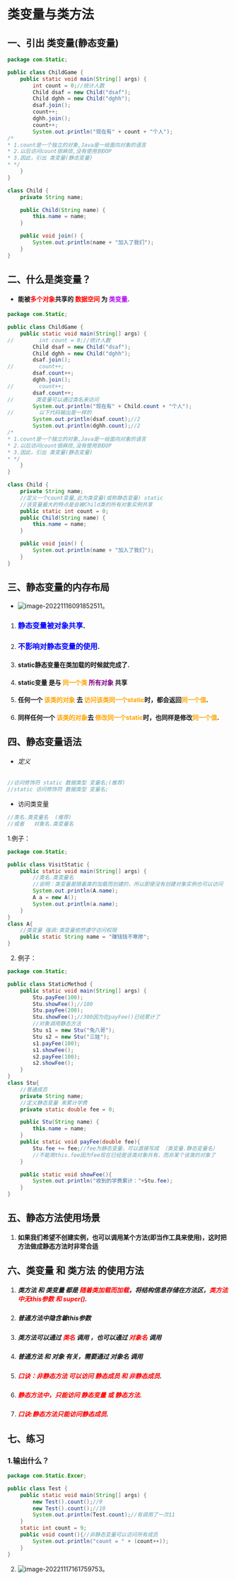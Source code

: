 # 类变量与类方法

## 一、引出 类变量(静态变量)

~~~java
package com.Static;

public class ChildGame {
    public static void main(String[] args) {
        int count = 0;//统计人数
        Child dsaf = new Child("dsaf");
        Child dghh = new Child("dghh");
        dsaf.join();
        count++;
        dghh.join();
        count++;
        System.out.println("现在有" + count + "个人");
/*
* 1.count是一个独立的对象,Java是一给面向对象的语言
* 2.以后访问count很麻烦,没有使用到OOP
* 3.因此，引出 类变量(静态变量)
* */
    }
}

class Child {
    private String name;

    public Child(String name) {
        this.name = name;
    }

    public void join() {
        System.out.println(name + "加入了我们");
    }
}

~~~

## 二、什么是类变量？

* #### 能被<font color="red">多个对象</font>共享的 <font color="red">数据空间 </font>为 <font color="bluef">类变量</font>.

~~~java
package com.Static;

public class ChildGame {
    public static void main(String[] args) {
//        int count = 0;//统计人数
        Child dsaf = new Child("dsaf");
        Child dghh = new Child("dghh");
        dsaf.join();
//        count++;
        dsaf.count++;
        dghh.join();
//        count++;
        dsaf.count++;
//       类变量可以通过类名来访问
        System.out.println("现在有" + Child.count + "个人");
//        以下代码输出是一样的
        System.out.println(dsaf.count);//2
        System.out.println(dghh.count);//2
/*
* 1.count是一个独立的对象,Java是一给面向对象的语言
* 2.以后访问count很麻烦,没有使用到OOP
* 3.因此，引出 类变量(静态变量)
* */
    }
}

class Child {
    private String name;
    //定义一个count变量,此为类变量(或称静态变量) static
    //该变量最大的特点是会被Child类的所有对象实例共享
    public static int count = 0;
    public Child(String name) {
        this.name = name;
    }

    public void join() {
        System.out.println(name + "加入了我们");
    }
}

~~~



## 三、静态变量的内存布局

* ![image-20221116091852511](C:\Users\Alin\AppData\Roaming\Typora\typora-user-images\image-20221116091852511.png)。

1. ### <font color="blue">静态变量被对象共享</font>.

2. ### <font color="blue">不影响对静态变量的使用</font>.

3. ####  static静态变量在类加载的时候就完成了.

4. #### static变量 是与 <font color=orange>同一个类</font> <font color="purple">所有对象</font> 共享

5. #### 任何一个<font color=orange> 该类的对象</font> 去 <font color=orange>访问该类同一个static</font>时，都会返回<font color=orange>同一个值</font>.

6. #### 同样任何一个 <font color=orange>该类的对象</font>去 <font color=orange>修改同一个static</font>时，也同样是修改<font color=orange>同一个值</font>.



## 四、静态变量语法

* ###### 定义

~~~java
//访问修饰符 static 数据类型 变量名;(推荐)
//static 访问修饰符 数据类型 变量名;
~~~

* 访问类变量

~~~java
//类名.类变量名  (推荐)
//或者   对象名.类变量名 
~~~



1.例子：

~~~java
package com.Static;

public class VisitStatic {
    public static void main(String[] args) {
        //类名.类变量名
        //说明：类变量是随着类的加载而创建的，所以即使没有创建对象实例也可以访问
        System.out.println(A.name);
        A a = new A();
        System.out.println(a.name);
    }
}
class A{
    //类变量 强调:类变量依然遵守访问权限
    public static String name = "赚钱钱不寒掺";
}
~~~

2. 例子：

~~~java
package com.Static;

public class StaticMethod {
    public static void main(String[] args) {
        Stu.payFee(100);
        Stu.showFee();//100
        Stu.payFee(200);
        Stu.showFee();//300因为在payFee()已经累计了
        //对象调用静态方法
        Stu s1 = new Stu("兔八哥");
        Stu s2 = new Stu("三娃");
        s1.payFee(100);
        s1.showFee();
        s2.payFee(100);
        s2.showFee();
    }
}
class Stu{
    //普通成员
    private String name;
    //定义静态变量 来累计学费
    private static double fee = 0;

    public Stu(String name) {
        this.name = name;
    }
    public static void payFee(double fee){
        Stu.fee += fee;//fee为静态变量，可以直接写成 （类变量.静态变量名）
        //不能用this.fee因为fee现在已经是该类对象共有，而非某个该类的对象了
    }

    public static void showFee(){
        System.out.println("收到的学费累计："+Stu.fee);
    }
}
~~~

## 五、静态方法使用场景

1. #### 如果我们希望不创建实例，也可以调用某个方法(即当作工具来使用)，这时把方法做成静态方法时非常合适

## 六、类变量 和 类方法 的使用方法

1. ##### 类方法 和 类变量 都是 <font color="red">随着类加载而加载</font>，将结构信息存储在方法区，<font color="red">类方法中无this参数 和 super()</font>.

2. ##### 普通方法中隐含着this参数

3. ##### 类方法可以通过 <font color="red">类名</font> 调用 ，也可以通过 <font color="red">对象名</font> 调用

4. ##### 普通方法 和 对象 有关，需要通过 对象名 调用

5. ##### <font color="red">口诀：非静态方法 可以访问 静态成员 和 非静态成员</font>.

6. ##### <font color="red">静态方法中，只能访问 静态变量 或 静态方法</font>.

7. ##### <font color="red">口诀:静态方法只能访问静态成员</font>.

## 七、练习

### 1.输出什么？

```java
package com.Static.Excer;

public class Test {
    public static void main(String[] args) {
        new Test().count();//9
        new Test().count();//10
        System.out.println(Test.count);//有调用了一次11
    }
    static int count = 9;
    public void count(){//非静态变量可以访问所有成员
        System.out.println("count = " + (count++));
    }
}

```

2. ![image-20221117161759753](C:\Users\Alin\AppData\Roaming\Typora\typora-user-images\image-20221117161759753.png)。

   

